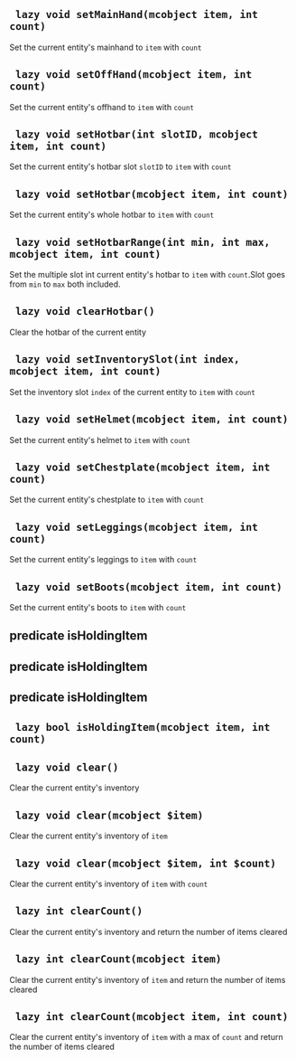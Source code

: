 ## ` lazy void setMainHand(mcobject item, int count)`
Set the current entity's mainhand to `item` with `count`

## ` lazy void setOffHand(mcobject item, int count)`
Set the current entity's offhand to `item` with `count`

## ` lazy void setHotbar(int slotID, mcobject item, int count)`
Set the current entity's hotbar slot `slotID` to `item` with `count`

## ` lazy void setHotbar(mcobject item, int count)`
Set the current entity's whole hotbar to `item` with `count`

## ` lazy void setHotbarRange(int min, int max, mcobject item, int count)`
Set the multiple slot int current entity's hotbar to `item` with `count`.Slot goes from `min` to `max` both included.

## ` lazy void clearHotbar()`
Clear the hotbar of the current entity

## ` lazy void setInventorySlot(int index, mcobject item, int count)`
Set the inventory slot `index` of the current entity to `item` with `count`

## ` lazy void setHelmet(mcobject item, int count)`
Set the current entity's helmet to `item` with `count`

## ` lazy void setChestplate(mcobject item, int count)`
Set the current entity's chestplate to `item` with `count`

## ` lazy void setLeggings(mcobject item, int count)`
Set the current entity's leggings to `item` with `count`

## ` lazy void setBoots(mcobject item, int count)`
Set the current entity's boots to `item` with `count`

## predicate isHoldingItem


## predicate isHoldingItem


## predicate isHoldingItem


## ` lazy bool isHoldingItem(mcobject item, int count)`


## ` lazy void clear()`
Clear the current entity's inventory

## ` lazy void clear(mcobject $item)`
Clear the current entity's inventory of `item`

## ` lazy void clear(mcobject $item, int $count)`
Clear the current entity's inventory of `item` with `count`

## ` lazy int clearCount()`
Clear the current entity's inventory and return the number of items cleared

## ` lazy int clearCount(mcobject item)`
Clear the current entity's inventory of `item` and return the number of items cleared

## ` lazy int clearCount(mcobject item, int count)`
Clear the current entity's inventory of `item` with a max of `count` and return the number of items cleared


